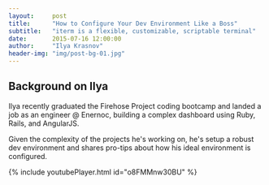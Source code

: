 ```yaml
---
layout:     post
title:      "How to Configure Your Dev Environment Like a Boss"
subtitle:   "iterm is a flexible, customizable, scriptable terminal"
date:       2015-07-16 12:00:00
author:     "Ilya Krasnov"
header-img: "img/post-bg-01.jpg"
---
```


## Background on Ilya

Ilya recently graduated the Firehose Project coding bootcamp and landed a job as an engineer @ Enernoc, building a complex dashboard using Ruby, Rails, and AngularJS.

Given the complexity of the projects he's working on, he's setup a robust dev environment and shares pro-tips about how his ideal environment is configured.

{% include youtubePlayer.html id="o8FMMnw30BU" %}
